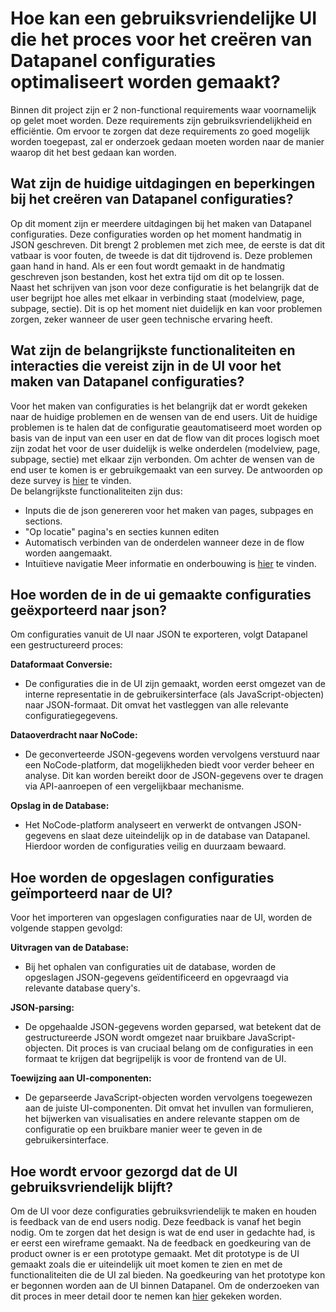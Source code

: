 # Hoe kan een gebruiksvriendelijke UI die het proces voor het creëren van Datapanel configuraties optimaliseert worden gemaakt?
Binnen dit project zijn er 2 non-functional requirements waar voornamelijk op gelet moet worden. Deze requirements zijn gebruiksvriendelijkheid en efficiëntie. Om ervoor te zorgen dat deze requirements zo goed mogelijk worden toegepast, zal er onderzoek gedaan moeten worden naar de manier waarop dit het best gedaan kan worden. 

## Wat zijn de huidige uitdagingen en beperkingen bij het creëren van Datapanel configuraties?
Op dit moment zijn er meerdere uitdagingen bij het maken van Datapanel configuraties. Deze configuraties worden op het moment handmatig in JSON geschreven. Dit brengt 2 problemen met zich mee, de eerste is dat dit vatbaar is voor fouten, de tweede is dat dit tijdrovend is. Deze problemen gaan hand in hand. Als er een fout wordt gemaakt in de handmatig geschreven json bestanden, kost het extra tijd om 
dit op te lossen.  
Naast het schrijven van json voor deze configuratie is het belangrijk dat de user begrijpt hoe alles met elkaar in verbinding staat (modelview, page, subpage, sectie). Dit is op het moment niet duidelijk en kan voor problemen zorgen, zeker wanneer de user geen technische ervaring heeft.

## Wat zijn de belangrijkste functionaliteiten en interacties die vereist zijn in de UI voor het maken van Datapanel configuraties?
Voor het maken van configuraties is het belangrijk dat er wordt gekeken naar de huidige problemen en de wensen van de end users. Uit  de huidige problemen is te halen dat de configuratie geautomatiseerd moet worden op basis van de input van een user en dat de flow van dit proces logisch moet zijn zodat het voor de user duidelijk is welke onderdelen (modelview, page, subpage, sectie) met elkaar zijn verbonden. Om achter de wensen van de end user te komen is er gebruikgemaakt van een survey. De antwoorden op deze survey is [hier](https://docs.google.com/spreadsheets/d/11wupAy5dy6jKsM4jbiJb1dX1Lb-ta0AkrlacHzkITfs/edit?usp=sharing) te vinden.  
De belangrijkste functionaliteiten zijn dus:
- Inputs die de json genereren voor het maken van pages, subpages en sections.
- "Op locatie" pagina's en secties kunnen editen
- Automatisch verbinden van de onderdelen wanneer deze in de flow worden aangemaakt.
- Intuïtieve navigatie
Meer informatie en onderbouwing is [hier](https://github.com/Timsel1/PortfolioS5/blob/main/Nederlands/Documentatie/Research/Kwaliteitseisen.md) te vinden.

## Hoe worden de in de ui gemaakte configuraties geëxporteerd naar json?
Om configuraties vanuit de UI naar JSON te exporteren, volgt Datapanel een gestructureerd proces:

__Dataformaat Conversie:__
- De configuraties die in de UI zijn gemaakt, worden eerst omgezet van de interne representatie in de gebruikersinterface (als JavaScript-objecten) naar JSON-formaat. Dit omvat het vastleggen van alle relevante configuratiegegevens.

__Dataoverdracht naar NoCode:__
- De geconverteerde JSON-gegevens worden vervolgens verstuurd naar een NoCode-platform, dat mogelijkheden biedt voor verder beheer en analyse. Dit kan worden bereikt door de JSON-gegevens over te dragen via API-aanroepen of een vergelijkbaar mechanisme.

__Opslag in de Database:__
- Het NoCode-platform analyseert en verwerkt de ontvangen JSON-gegevens en slaat deze uiteindelijk op in de database van Datapanel. Hierdoor worden de configuraties veilig en duurzaam bewaard.

## Hoe worden de opgeslagen configuraties geïmporteerd naar de UI?
Voor het importeren van opgeslagen configuraties naar de UI, worden de volgende stappen gevolgd:

__Uitvragen van de Database:__  
- Bij het ophalen van configuraties uit de database, worden de opgeslagen JSON-gegevens geïdentificeerd en opgevraagd via relevante database query's.

__JSON-parsing:__
- De opgehaalde JSON-gegevens worden geparsed, wat betekent dat de gestructureerde JSON wordt omgezet naar bruikbare JavaScript-objecten. Dit proces is van cruciaal belang om de configuraties in een formaat te krijgen dat begrijpelijk is voor de frontend van de UI.

__Toewijzing aan UI-componenten:__
- De geparseerde JavaScript-objecten worden vervolgens toegewezen aan de juiste UI-componenten. Dit omvat het invullen van formulieren, het bijwerken van visualisaties en andere relevante stappen om de configuratie op een bruikbare manier weer te geven in de gebruikersinterface.


## Hoe wordt ervoor gezorgd dat de UI gebruiksvriendelijk blijft?
Om de UI voor deze configuraties gebruiksvriendelijk te maken en houden is feedback van de end users nodig. Deze feedback is vanaf het begin nodig. Om te zorgen dat het design is wat de end user in gedachte had, is er eerst een wireframe gemaakt. Na de feedback en goedkeuring van de product owner is er een prototype gemaakt. Met dit prototype is de UI gemaakt zoals die er uiteindelijk uit moet komen te zien en met de functionaliteiten die de UI zal bieden. Na goedkeuring van het prototype kon er begonnen worden aan de UI binnen Datapanel.
Om de onderzoeken van dit proces in meer detail door te nemen kan [hier](https://github.com/Timsel1/PortfolioS5/tree/main/Nederlands/Documentatie/Research/UIDesign) gekeken worden.

